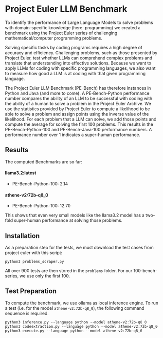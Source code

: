 # Project Euler LLM Benchmark

To identify the performance of Large Language Models to solve problems with domain-specific knowledge (here: programming)
we created a benchmark using the Project Euler series of challenging mathematical/computer programming problems.

Solving specific tasks by coding programs requires a high degree of accuracy and efficiency.
Challenging problems, such as those presented by Project Euler, test whether LLMs can comprehend complex problems
and translate that understanding into effective solutions. Because we want to apply LLMs for coding with
specific programming languages, we also want to measure how good a LLM is at coding with that given programming language.

The Project Euler LLM Benchmark (PE-Bench) has therefore instances in Python and Java (and more to come).
A PE-Bench-Python performance number compares the ability of an LLM to be successful with coding with the ability of a
human to solve a problem in the Project Euler Archive. We use the statistics provided by Project Euler to compute a
likelihood to be able to solve a problem and assign points using the inverse value of the likelihood. For each problem
that a LLM can solve, we add those points and compute the average for solving the first 100 problems. This results
in the PE-Bench-Python-100 and PE-Bench-Java-100 performance numbers. A performance number over 1 indicates a
super-human performance.

## Results
The computed Benchmarks are so far:

#### llama3.2:latest
- PE-Bench-Python-100: 2.14

#### athene-v2:72b-q8_0
- PE-Bench-Python-100: 12.70

This shows that even very small models like the llama3.2 model has a two-fold super-human performance at solving those problems.

## Installation

As a preparation step for the tests, we must download the test cases from project euler with this script:
```
python3 problems_scraper.py
```

All over 900 tests are then stored in the `problems` folder. For our 100-bench-series, we use only the first 100.


## Test Preparation
To compute the benchmark, we use ollama as local inference engine.
To run a test (i.e. for the model `athene-v2:72b-q8_0`), the following command sequence is required:
```
python3 inference.py --language python --model athene-v2:72b-q8_0
python3 codeextraction.py --language python --model athene-v2:72b-q8_0
python3 execute.py --language python --model athene-v2:72b-q8_0
```

